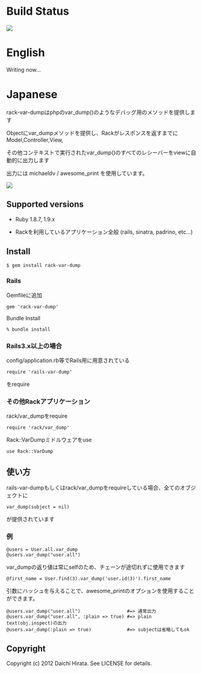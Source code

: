 # Build Status

<img src="https://secure.travis-ci.org/daic-h/rack-var-dump.png"/>

# English

Writing now...

# Japanese

rack-var-dumpはphpのvar_dump()のようなデバッグ用のメソッドを提供します

Objectにvar_dumpメソッドを提供し、Rackがレスポンスを返すまでにModel,Controller,View,

その他コンテキストで実行されたvar_dump()のすべてのレシーバーをviewに自動的に出力します

出力には michaeldv / awesome_print を使用しています。

<img src="http://cdn-ak.f.st-hatena.com/images/fotolife/b/bunnyhop/20120208/20120208183913.png"/>

## Supported versions

* Ruby 1.8.7, 1.9.x

* Rackを利用しているアプリケーション全般 (rails, sinatra, padrino, etc...)

## Install

    $ gem install rack-var-dump

### Rails

Gemfileに追加

    gem 'rack-var-dump'

Bundle Install

    % bundle install

### Rails3.x以上の場合

config/application.rb等でRails用に用意されている

    require 'rails-var-dump'

をrequire

### その他Rackアプリケーション

rack/var_dumpをrequire

    require 'rack/var_dump'

Rack::VarDumpミドルウェアをuse

    use Rack::VarDump

## 使い方

rails-var-dumpもしくはrack/var_dumpをrequireしている場合、全てのオブジェクトに

    var_dump(subject = nil)

が提供されています

### 例

    @users = User.all.var_dump
    @users.var_dump("user.all")

var_dumpの返り値は常にselfのため、チェーンが途切れずに使用できます

    @first_name = User.find(3).var_dump('user.id(3)').first_name

引数にハッシュを与えることで、awesome_printのオプションを使用することができます。

    @users.var_dump("user.all")                 #=> 通常出力
    @users.var_dump("user.all", :plain => true) #=> plain text(obj.inspect)の出力
    @users.var_dump(:plain => true)             #=> subjectは省略してもok

## Copyright

Copyright (c) 2012 Daichi Hirata. See LICENSE for details.